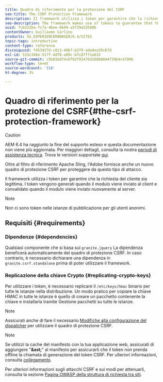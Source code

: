```yaml
---
title: Quadro di riferimento per la protezione del CSRF
seo-title: The CSRF Protection Framework
description: Il framework utilizza i token per garantire che la richiesta del cliente sia legittima
seo-description: The framework makes use of tokens to guarantee that the client request is legitimate
uuid: 7cb222ba-fc7a-46ee-8b49-a5f39a53580b
contentOwner: Guillaume Carlino
products: SG_EXPERIENCEMANAGER/6.4/SITES
topic-tags: introduction
content-type: reference
discoiquuid: f453427d-c813-48b7-b2f9-adadea39c67d
exl-id: 533c348e-517f-4d70-a89c-bfc87f71a633
source-git-commit: c5b816d74c6f02f85476d16868844f39b4c47996
workflow-type: tm+mt
source-wordcount: '318'
ht-degree: 3%

---
```


# Quadro di riferimento per la protezione del CSRF{#the-csrf-protection-framework}

>[!CAUTION]
>
>AEM 6.4 ha raggiunto la fine del supporto esteso e questa documentazione non viene più aggiornata. Per maggiori dettagli, consulta la nostra [periodi di assistenza tecnica](https://helpx.adobe.com/it/support/programs/eol-matrix.html). Trova le versioni supportate [qui](https://experienceleague.adobe.com/docs/).

Oltre al filtro di riferimento Apache Sling, l&#39;Adobe fornisce anche un nuovo quadro di protezione CSRF per proteggere da questo tipo di attacco.

Il framework utilizza i token per garantire che la richiesta del cliente sia legittima. I token vengono generati quando il modulo viene inviato al client e convalidato quando il modulo viene inviato nuovamente al server.

>[!NOTE]
>
>Non ci sono token nelle istanze di pubblicazione per gli utenti anonimi.

## Requisiti {#requirements}

### Dipendenze {#dependencies}

Qualsiasi componente che si basa sul `granite.jquery` La dipendenza beneficerà automaticamente del quadro di protezione CSRF. In caso contrario, è necessario dichiarare una dipendenza in `granite.csrf.standalone` prima di poter utilizzare il framework.

### Replicazione della chiave Crypto {#replicating-crypto-keys}

Per utilizzare i token, è necessario replicare il `/etc/keys/hmac` binario per tutte le istanze nella distribuzione. Un modo pratico per copiare la chiave HMAC in tutte le istanze è quello di creare un pacchetto contenente la chiave e installarla tramite Gestione pacchetti su tutte le istanze.

>[!NOTE]
>
>Assicurati anche di fare il necessario [Modifiche alla configurazione del dispatcher](https://helpx.adobe.com/experience-manager/dispatcher/user-guide.html) per utilizzare il quadro di protezione CSRF.

>[!NOTE]
>
>Se utilizzi la cache del manifesto con la tua applicazione web, assicurati di aggiungere &quot;**&amp;ast;**&quot; al manifesto per assicurarti che il token non prenda offline la chiamata di generazione del token CSRF. Per ulteriori informazioni, consulta [collegamento](https://www.w3.org/TR/offline-webapps/).
>
>Per ulteriori informazioni sugli attacchi CSRF e sui modi per attenuarli, consulta la sezione [Pagina OWASP della struttura di richiesta tra siti](https://owasp.org/www-community/attacks/csrf).
